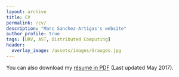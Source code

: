 ```yaml
---
layout: archive
title: CV
permalink: /cv/
description: "Marc Sanchez-Artigas's website"
author_profile: true
tags: [URV, AST, Distributed Computing]
header:
  overlay_image: /assets/images/Grauges.jpg
---
```


<style>
  .archive p {
     font-size: 16px;
   }
</style>




You can also download my [résumé in PDF](/assets/cv/msanchez_cv_eng_17.pdf) (Last updated May 2017).

